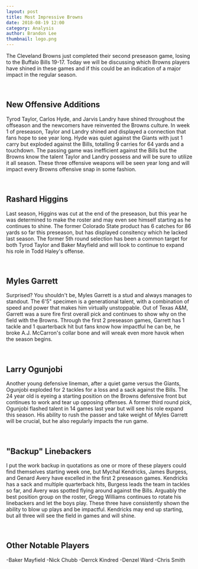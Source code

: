 ```yaml
---
layout: post
title: Most Impressive Browns 
date: 2018-08-19 12:00
category: Analysis
author: Brandon Lee
thumbnail: logo.png
---
```


The Cleveland Browns just completed their second preseason game, losing to the Buffalo Bills 19-17. Today we will be discussing which Browns players have shined in these games and if this could be an indication of a major impact in the regular season. 

<br>

## New Offensive Additions

Tyrod Taylor, Carlos Hyde, and Jarvis Landry have shined throughout the offseason and the newcomers have reinvented the Browns culture. In week 1 of preseason, Taylor and Landry shined and displayed a connection that fans hope to see year long. Hyde was quiet against the Giants with just 1 carry but exploded against the Bills, totalling 9 carries for 64 yards and a touchdown. The passing game was inefficient against the Bills but the Browns know the talent Taylor and Landry possess and will be sure to utilize it all season. These three offensive weapons will be seen year long and will impact every Browns offensive snap in some fashion.

<br>

## Rashard Higgins

Last season, Higgins was cut at the end of the preseason, but this year he was determined to make the roster and may even see himself starting as he continues to shine. The former Colorado State product has 6 catches for 86 yards so far this preseason, but has displayed consitency which he lacked last season. The former 5th round selection has been a common target for both Tyrod Taylor and Baker Mayfield and will look to continue to expand his role in Todd Haley's offense.

<br>

## Myles Garrett

Surprised? You shouldn't be, Myles Garrett is a stud and always manages to standout. The 6'5" specimen is a generational talent, with a combination of speed and power that makes him virtually unstoppable. Out of Texas A&M, Garrett was a sure fire first overall pick and continues to show why on the field with the Browns. Through the first 2 preseason games, Garrett has 1 tackle and 1 quarterback hit but fans know how impactful he can be, he broke A.J. McCarron's collar bone and will wreak even more havok when the season begins.

<br>

## Larry Ogunjobi

Another young defensive lineman, after a quiet game versus the Giants, Ogunjobi exploded for 2 tackles for a loss and a sack against the Bills. The 24 year old is eyeing a starting position on the Browns defensive front but continues to work and tear up opposing offenses. A former third round pick, Ogunjobi flashed talent in 14 games last year but will see his role expand this season. His ability to rush the passer and take weight of Myles Garrett will be crucial, but he also regularly impacts the run game.

<br>

## "Backup" Linebackers

I put the work backup in quotations as one or more of these players could find themselves starting week one, but Mychal Kendricks, James Burgess, and Genard Avery have excelled in the first 2 preseason games. Kendricks has a sack and multiple quarterback hits, Burgess leads the team in tackles so far, and Avery was spotted flying around against the Bills. Arguably the best position group on the roster, Gregg Williams continues to rotate his linebackers and let the boys play. These three have consistently shown the ability to blow up plays and be impactful. Kendricks may end up starting, but all three will see the field in games and will shine.

<br>

## Other Notable Players

-Baker Mayfield
-Nick Chubb
-Derrck Kindred
-Denzel Ward
-Chris Smith
